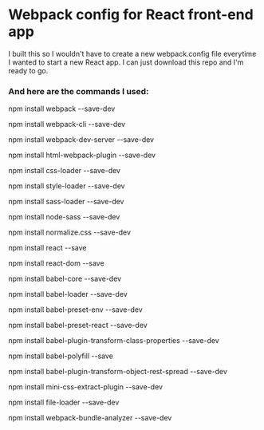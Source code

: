 # Webpack config for React front-end app
I built this so I wouldn't have to create a new webpack.config file everytime I wanted to start a new React app. I can just download this repo and I'm ready to go.

### And here are the commands I used:

npm install webpack --save-dev

npm install webpack-cli --save-dev

npm install webpack-dev-server --save-dev

npm install html-webpack-plugin --save-dev

npm install css-loader --save-dev

npm install style-loader --save-dev

npm install sass-loader --save-dev

npm install node-sass --save-dev

npm install normalize.css --save-dev

npm install react --save

npm install react-dom --save

npm install babel-core  --save-dev

npm install babel-loader --save-dev

npm install babel-preset-env --save-dev

npm install babel-preset-react --save-dev

npm install babel-plugin-transform-class-properties --save-dev

npm install babel-polyfill --save

npm install babel-plugin-transform-object-rest-spread --save-dev

npm install mini-css-extract-plugin --save-dev

npm install file-loader --save-dev

npm install webpack-bundle-analyzer --save-dev